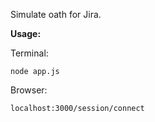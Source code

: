 Simulate oath for Jira.

**Usage:**

Terminal:

    node app.js

Browser:

    localhost:3000/session/connect